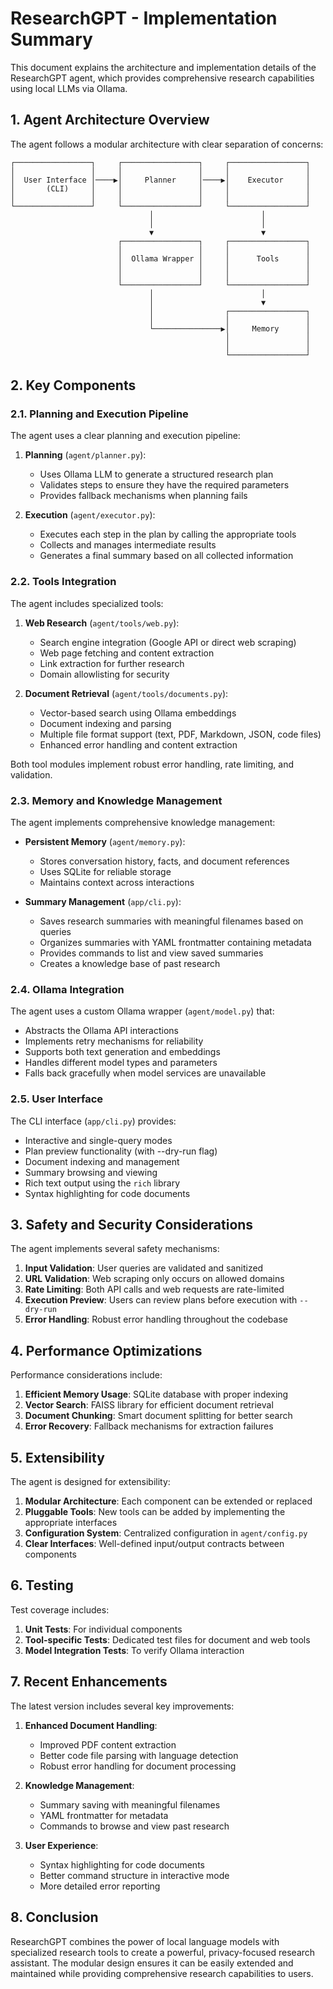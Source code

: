 # ResearchGPT - Implementation Summary

This document explains the architecture and implementation details of the ResearchGPT agent, which provides comprehensive research capabilities using local LLMs via Ollama.

## 1. Agent Architecture Overview

The agent follows a modular architecture with clear separation of concerns:

```
┌─────────────────┐     ┌─────────────────┐     ┌─────────────────┐
│                 │     │                 │     │                 │
│  User Interface │────▶│     Planner     │────▶│    Executor     │
│       (CLI)     │     │                 │     │                 │
│                 │     │                 │     │                 │
└─────────────────┘     └─────────────────┘     └─────────────────┘
                               │                        │
                               │                        │
                               ▼                        ▼
                        ┌─────────────────┐     ┌─────────────────┐
                        │                 │     │                 │
                        │  Ollama Wrapper │     │      Tools      │
                        │                 │     │                 │
                        │                 │     │                 │
                        └─────────────────┘     └─────────────────┘
                               │                        │
                               │                        ▼
                               │                ┌─────────────────┐
                               │                │                 │
                               └───────────────▶│     Memory      │
                                                │                 │
                                                │                 │
                                                └─────────────────┘
```

## 2. Key Components

### 2.1. Planning and Execution Pipeline

The agent uses a clear planning and execution pipeline:

1. **Planning** (`agent/planner.py`): 
   - Uses Ollama LLM to generate a structured research plan
   - Validates steps to ensure they have the required parameters
   - Provides fallback mechanisms when planning fails

2. **Execution** (`agent/executor.py`):
   - Executes each step in the plan by calling the appropriate tools
   - Collects and manages intermediate results
   - Generates a final summary based on all collected information

### 2.2. Tools Integration

The agent includes specialized tools:

1. **Web Research** (`agent/tools/web.py`):
   - Search engine integration (Google API or direct web scraping)
   - Web page fetching and content extraction
   - Link extraction for further research
   - Domain allowlisting for security

2. **Document Retrieval** (`agent/tools/documents.py`):
   - Vector-based search using Ollama embeddings
   - Document indexing and parsing
   - Multiple file format support (text, PDF, Markdown, JSON, code files)
   - Enhanced error handling and content extraction

Both tool modules implement robust error handling, rate limiting, and validation.

### 2.3. Memory and Knowledge Management

The agent implements comprehensive knowledge management:

- **Persistent Memory** (`agent/memory.py`):
  - Stores conversation history, facts, and document references
  - Uses SQLite for reliable storage
  - Maintains context across interactions

- **Summary Management** (`app/cli.py`):
  - Saves research summaries with meaningful filenames based on queries
  - Organizes summaries with YAML frontmatter containing metadata
  - Provides commands to list and view saved summaries
  - Creates a knowledge base of past research

### 2.4. Ollama Integration

The agent uses a custom Ollama wrapper (`agent/model.py`) that:

- Abstracts the Ollama API interactions
- Implements retry mechanisms for reliability
- Supports both text generation and embeddings
- Handles different model types and parameters
- Falls back gracefully when model services are unavailable

### 2.5. User Interface

The CLI interface (`app/cli.py`) provides:

- Interactive and single-query modes
- Plan preview functionality (with --dry-run flag)
- Document indexing and management
- Summary browsing and viewing
- Rich text output using the `rich` library
- Syntax highlighting for code documents

## 3. Safety and Security Considerations

The agent implements several safety mechanisms:

1. **Input Validation**: User queries are validated and sanitized
2. **URL Validation**: Web scraping only occurs on allowed domains
3. **Rate Limiting**: Both API calls and web requests are rate-limited
4. **Execution Preview**: Users can review plans before execution with `--dry-run`
5. **Error Handling**: Robust error handling throughout the codebase

## 4. Performance Optimizations

Performance considerations include:

1. **Efficient Memory Usage**: SQLite database with proper indexing
2. **Vector Search**: FAISS library for efficient document retrieval
3. **Document Chunking**: Smart document splitting for better search
4. **Error Recovery**: Fallback mechanisms for extraction failures

## 5. Extensibility

The agent is designed for extensibility:

1. **Modular Architecture**: Each component can be extended or replaced
2. **Pluggable Tools**: New tools can be added by implementing the appropriate interfaces
3. **Configuration System**: Centralized configuration in `agent/config.py`
4. **Clear Interfaces**: Well-defined input/output contracts between components

## 6. Testing

Test coverage includes:

1. **Unit Tests**: For individual components
2. **Tool-specific Tests**: Dedicated test files for document and web tools
3. **Model Integration Tests**: To verify Ollama interaction

## 7. Recent Enhancements

The latest version includes several key improvements:

1. **Enhanced Document Handling**:
   - Improved PDF content extraction
   - Better code file parsing with language detection
   - Robust error handling for document processing

2. **Knowledge Management**:
   - Summary saving with meaningful filenames
   - YAML frontmatter for metadata
   - Commands to browse and view past research

3. **User Experience**:
   - Syntax highlighting for code documents
   - Better command structure in interactive mode
   - More detailed error reporting

## 8. Conclusion

ResearchGPT combines the power of local language models with specialized research tools to create a powerful, privacy-focused research assistant. The modular design ensures it can be easily extended and maintained while providing comprehensive research capabilities to users. 